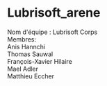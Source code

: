 # Lubrisoft_arene

Nom d'équipe : Lubrisoft Corps<br/>
Membres:<br/>
Anis Hannchi<br/>
Thomas Sauwal<br/>
François-Xavier Hilaire<br/>
Mael Adler<br/>
Matthieu Eccher<br/>
